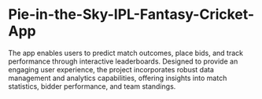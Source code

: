 # Pie-in-the-Sky-IPL-Fantasy-Cricket-App
The app enables users to predict match outcomes, place bids, and track performance through interactive leaderboards. Designed to provide an engaging user experience, the project incorporates robust data management and analytics capabilities, offering insights into match statistics, bidder performance, and team standings.
